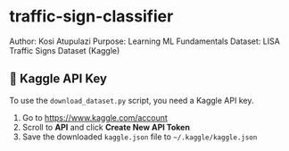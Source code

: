 # traffic-sign-classifier

Author: Kosi Atupulazi
Purpose: Learning ML Fundamentals
Dataset: LISA Traffic Signs Dataset (Kaggle)

## 🔐 Kaggle API Key

To use the `download_dataset.py` script, you need a Kaggle API key.

1. Go to https://www.kaggle.com/account
2. Scroll to **API** and click **Create New API Token**
3. Save the downloaded `kaggle.json` file to `~/.kaggle/kaggle.json`
